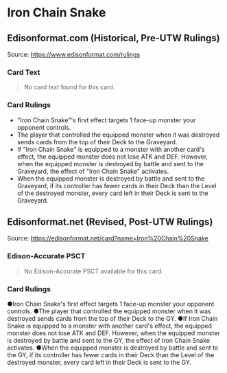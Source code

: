 # Iron Chain Snake

## Edisonformat.com (Historical, Pre-UTW Rulings)

Source: https://www.edisonformat.com/rulings

### Card Text

> No card text found for this card.

### Card Rulings

*   "Iron Chain Snake"'s first effect targets 1 face-up monster your opponent controls.
*   The player that controlled the equipped monster when it was destroyed sends cards from the top of their Deck to the Graveyard.
*   If "Iron Chain Snake" is equipped to a monster with another card's effect, the equipped monster does not lose ATK and DEF. However, when the equipped monster is destroyed by battle and sent to the Graveyard, the effect of "Iron Chain Snake" activates.
*   When the equipped monster is destroyed by battle and sent to the Graveyard, if its controller has fewer cards in their Deck than the Level of the destroyed monster, every card left in their Deck is sent to the Graveyard.

## Edisonformat.net (Revised, Post-UTW Rulings)

Source: https://edisonformat.net/card?name=Iron%20Chain%20Snake

### Edison-Accurate PSCT

> No Edison-Accurate PSCT available for this card.

### Card Rulings

●Iron Chain Snake's first effect targets 1 face-up monster your opponent controls.
●The player that controlled the equipped monster when it was destroyed sends cards from the top of their Deck to the GY.
●If Iron Chain Snake is equipped to a monster with another card's effect, the equipped monster does not lose ATK and DEF. However, when the equipped monster is destroyed by battle and sent to the GY, the effect of Iron Chain Snake activates.
●When the equipped monster is destroyed by battle and sent to the GY, if its controller has fewer cards in their Deck than the Level of the destroyed monster, every card left in their Deck is sent to the GY.
            